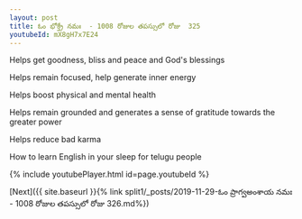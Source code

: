 ```yaml
---
layout: post
title: ఓం భోక్త్రే నమః  - 1008 రోజుల తపస్సులో రోజు  325
youtubeId: mX8gH7x7E24
---
```

 
 
Helps get goodness, bliss and peace and God's blessings
 
Helps remain focused, help generate inner energy 
 
Helps boost physical and mental health 
 
Helps remain grounded and generates a sense of gratitude towards the greater power 
 
Helps reduce bad karma
 
How to learn English in your sleep for telugu people
 
 
 
 


{% include youtubePlayer.html id=page.youtubeId %}
 
[Next]({{ site.baseurl }}{% link split1/_posts/2019-11-29-ఓం ప్రాగ్వఅంశాయ నమః  - 1008 రోజుల తపస్సులో రోజు  326.md%})
 
